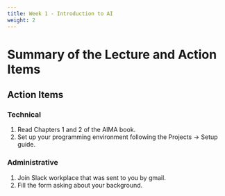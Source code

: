 ```yaml
---
title: Week 1 - Introduction to AI
weight: 2
---
```


# Summary of the Lecture and Action Items

## Action Items

### Technical

1. Read Chapters 1 and 2 of the AIMA book. 
2. Set up your programming environment following the Projects -> Setup guide. 

### Administrative

1. Join Slack workplace that was sent to you by gmail. 
2. Fill the form asking about your background.
